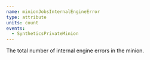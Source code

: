 ```yaml
---
name: minionJobsInternalEngineError
type: attribute
units: count
events:
  - SyntheticsPrivateMinion
---
```


The total number of internal engine errors in the minion.